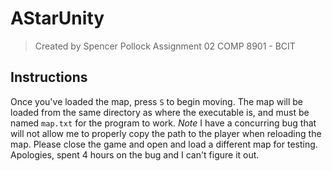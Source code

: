 # AStarUnity
> Created by Spencer Pollock
> Assignment 02 COMP 8901 - BCIT
## Instructions
Once you've loaded the map, press `S` to begin moving.
The map will be loaded from the same directory as where the executable is, and must be named `map.txt` for the program to work.
*Note* I have a concurring bug that will not allow me to properly copy the path to the player when reloading the map. Please close the game and open and load a different map for testing. Apologies, spent 4 hours on the bug and I can't figure it out.
